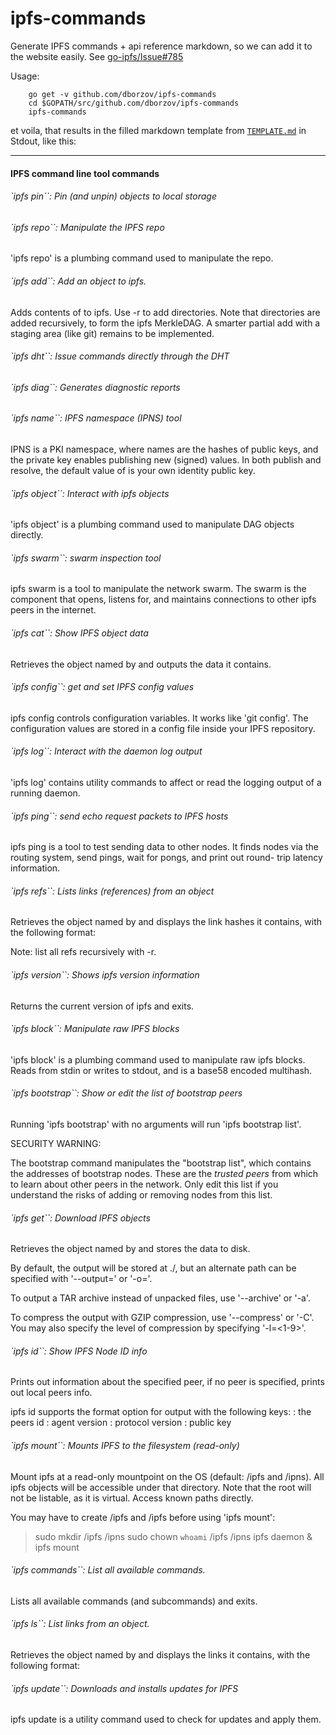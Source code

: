 # ipfs-commands

Generate IPFS commands + api reference markdown, so we can add it to the website easily. See [go-ipfs/Issue#785](https://github.com/jbenet/go-ipfs/issues/785)

Usage:
```
    go get -v github.com/dborzov/ipfs-commands
    cd $GOPATH/src/github.com/dborzov/ipfs-commands
    ipfs-commands
```

et voila, that results in the filled markdown template from [`TEMPLATE.md`](TEMPLATE.md) in Stdout, like this:

-------
#### IPFS command line tool commands


###### `ipfs pin``: Pin (and unpin) objects to local storage





###### `ipfs repo``: Manipulate the IPFS repo


'ipfs repo' is a plumbing command used to manipulate the repo.




###### `ipfs add``: Add an object to ipfs.


Adds contents of <path> to ipfs. Use -r to add directories.
Note that directories are added recursively, to form the ipfs
MerkleDAG. A smarter partial add with a staging area (like git)
remains to be implemented.




###### `ipfs dht``: Issue commands directly through the DHT





###### `ipfs diag``: Generates diagnostic reports





###### `ipfs name``: IPFS namespace (IPNS) tool


IPNS is a PKI namespace, where names are the hashes of public keys, and
the private key enables publishing new (signed) values. In both publish
and resolve, the default value of <name> is your own identity public key.




###### `ipfs object``: Interact with ipfs objects


'ipfs object' is a plumbing command used to manipulate DAG objects
directly.



###### `ipfs swarm``: swarm inspection tool


ipfs swarm is a tool to manipulate the network swarm. The swarm is the
component that opens, listens for, and maintains connections to other
ipfs peers in the internet.




###### `ipfs cat``: Show IPFS object data


Retrieves the object named by <ipfs-path> and outputs the data
it contains.




###### `ipfs config``: get and set IPFS config values


ipfs config controls configuration variables. It works like 'git config'.
The configuration values are stored in a config file inside your IPFS
repository.



###### `ipfs log``: Interact with the daemon log output


'ipfs log' contains utility commands to affect or read the logging
output of a running daemon.




###### `ipfs ping``: send echo request packets to IPFS hosts


ipfs ping is a tool to test sending data to other nodes. It finds nodes
via the routing system, send pings, wait for pongs, and print out round-
trip latency information.




###### `ipfs refs``: Lists links (references) from an object


Retrieves the object named by <ipfs-path> and displays the link
hashes it contains, with the following format:

  <link base58 hash>

Note: list all refs recursively with -r.




###### `ipfs version``: Shows ipfs version information

Returns the current version of ipfs and exits.



###### `ipfs block``: Manipulate raw IPFS blocks


'ipfs block' is a plumbing command used to manipulate raw ipfs blocks.
Reads from stdin or writes to stdout, and <key> is a base58 encoded
multihash.




###### `ipfs bootstrap``: Show or edit the list of bootstrap peers


Running 'ipfs bootstrap' with no arguments will run 'ipfs bootstrap list'.

SECURITY WARNING:

The bootstrap command manipulates the "bootstrap list", which contains
the addresses of bootstrap nodes. These are the *trusted peers* from
which to learn about other peers in the network. Only edit this list
if you understand the risks of adding or removing nodes from this list.





###### `ipfs get``: Download IPFS objects


Retrieves the object named by <ipfs-path> and stores the data to disk.

By default, the output will be stored at ./<ipfs-path>, but an alternate path
can be specified with '--output=<path>' or '-o=<path>'.

To output a TAR archive instead of unpacked files, use '--archive' or '-a'.

To compress the output with GZIP compression, use '--compress' or '-C'. You
may also specify the level of compression by specifying '-l=<1-9>'.




###### `ipfs id``: Show IPFS Node ID info


Prints out information about the specified peer,
if no peer is specified, prints out local peers info.

ipfs id supports the format option for output with the following keys:
<id> : the peers id
<aver>: agent version
<pver>: protocol version
<pubkey>: public key




###### `ipfs mount``: Mounts IPFS to the filesystem (read-only)


Mount ipfs at a read-only mountpoint on the OS (default: /ipfs and /ipns).
All ipfs objects will be accessible under that directory. Note that the
root will not be listable, as it is virtual. Access known paths directly.

You may have to create /ipfs and /ipfs before using 'ipfs mount':

> sudo mkdir /ipfs /ipns
> sudo chown `whoami` /ipfs /ipns
> ipfs daemon &
> ipfs mount




###### `ipfs commands``: List all available commands.

Lists all available commands (and subcommands) and exits.



###### `ipfs ls``: List links from an object.


Retrieves the object named by <ipfs-path> and displays the links
it contains, with the following format:

  <link base58 hash> <link size in bytes> <link name>




###### `ipfs update``: Downloads and installs updates for IPFS

ipfs update is a utility command used to check for updates and apply them.
